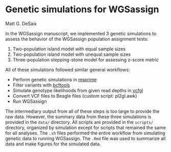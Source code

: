 Genetic simulations for WGSassign
================
Matt G. DeSaix


In the WGSassign manuscript, we implemented 3 genetic simulations to assess the behavior of the WGSassign population assignment tests:

1.  Two-population island model with equal sample sizes
2.  Two-population island model with unequal sample sizes
3.  Three-population stepping-stone model for assessing z-score metric

All of these simulations followed similar general workflows:

* Perform genetic simulations in [msprime](https://tskit.dev/msprime/docs/stable/intro.html)
* Filter variants with [bcftools](https://samtools.github.io/bcftools/bcftools.html)
* Simulate genotype likelihoods from given read depths in [vcfgl](https://github.com/isinaltinkaya/vcfgl)
* Convert VCF files to Beagle files (custom script: pl2gl.awk)
* Run WGSassign

The intermediary output from all of these steps is too large to provide the raw data. However, the summary data from these three simulations is provided in the `data/` directory. All scripts are provided in the `scripts/` directory, organized by simulation except for scripts that remained the same for all analyses. The `.sh` files performed the entire workflow from simulating genetic data to running WGSassign. The `.Rmd` file was used to summarize all data and make figures for the simulated data.

